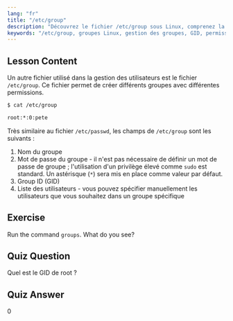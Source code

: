```yaml
---
lang: "fr"
title: "/etc/group"
description: "Découvrez le fichier /etc/group sous Linux, comprenez la gestion des groupes, le GID et les permissions des utilisateurs. Tutoriel essentiel sur le fichier de groupe Linux pour les débutants."
keywords: "/etc/group, groupes Linux, gestion des groupes, GID, permissions Linux, tutoriel Linux, Linux pour débutants, guide Linux"
---
```


## Lesson Content

Un autre fichier utilisé dans la gestion des utilisateurs est le fichier `/etc/group`. Ce fichier permet de créer différents groupes avec différentes permissions.

```bash
$ cat /etc/group

root:*:0:pete
```

Très similaire au fichier `/etc/passwd`, les champs de `/etc/group` sont les suivants :

1. Nom du groupe
2. Mot de passe du groupe - il n'est pas nécessaire de définir un mot de passe de groupe ; l'utilisation d'un privilège élevé comme `sudo` est standard. Un astérisque (`*`) sera mis en place comme valeur par défaut.
3. Group ID (GID)
4. Liste des utilisateurs - vous pouvez spécifier manuellement les utilisateurs que vous souhaitez dans un groupe spécifique

## Exercise

Run the command `groups`. What do you see?

## Quiz Question

Quel est le GID de root ?

## Quiz Answer

0
